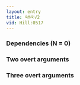 ```yaml
---
layout: entry
title: འཆའ་√2
vid: Hill:0517
---
```

### Dependencies (N = 0)


### Two overt arguments


### Three overt arguments
